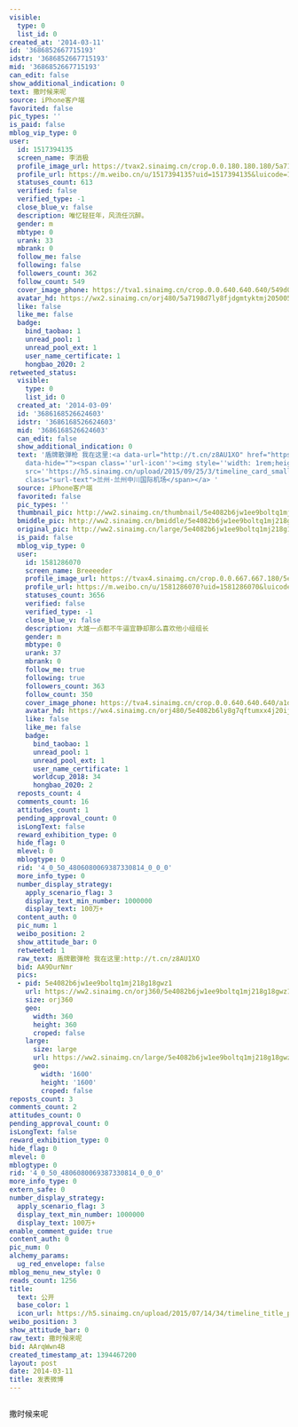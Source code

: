 ```yaml
---
visible:
  type: 0
  list_id: 0
created_at: '2014-03-11'
id: '3686852667715193'
idstr: '3686852667715193'
mid: '3686852667715193'
can_edit: false
show_additional_indication: 0
text: 撒时候来呢
source: iPhone客户端
favorited: false
pic_types: ''
is_paid: false
mblog_vip_type: 0
user:
  id: 1517394135
  screen_name: 李消极
  profile_image_url: https://tvax2.sinaimg.cn/crop.0.0.180.180.180/5a7198d7ly8fjdgmtyktmj20500500so.jpg?KID=imgbed,tva&Expires=1606399625&ssig=BicX5%2Fnhic
  profile_url: https://m.weibo.cn/u/1517394135?uid=1517394135&luicode=10000011&lfid=2304131517394135_-_WEIBO_SECOND_PROFILE_WEIBO
  statuses_count: 613
  verified: false
  verified_type: -1
  close_blue_v: false
  description: 唯忆轻狂年，风流任沉醉。
  gender: m
  mbtype: 0
  urank: 33
  mbrank: 0
  follow_me: false
  following: false
  followers_count: 362
  follow_count: 549
  cover_image_phone: https://tva1.sinaimg.cn/crop.0.0.640.640.640/549d0121tw1egm1kjly3jj20hs0hsq4f.jpg
  avatar_hd: https://wx2.sinaimg.cn/orj480/5a7198d7ly8fjdgmtyktmj20500500so.jpg
  like: false
  like_me: false
  badge:
    bind_taobao: 1
    unread_pool: 1
    unread_pool_ext: 1
    user_name_certificate: 1
    hongbao_2020: 2
retweeted_status:
  visible:
    type: 0
    list_id: 0
  created_at: '2014-03-09'
  id: '3686168526624603'
  idstr: '3686168526624603'
  mid: '3686168526624603'
  can_edit: false
  show_additional_indication: 0
  text: '盾牌散弹枪 我在这里:<a data-url="http://t.cn/z8AU1XO" href="https://m.weibo.cn/p/index?containerid=2306570042B209465CD76BA3FE489E&luicode=10000011&lfid=2304131517394135_-_WEIBO_SECOND_PROFILE_WEIBO"
    data-hide=""><span class=''url-icon''><img style=''width: 1rem;height: 1rem''
    src=''https://h5.sinaimg.cn/upload/2015/09/25/3/timeline_card_small_location_default.png''></span><span
    class="surl-text">兰州·兰州中川国际机场</span></a> '
  source: iPhone客户端
  favorited: false
  pic_types: ''
  thumbnail_pic: http://ww2.sinaimg.cn/thumbnail/5e4082b6jw1ee9boltq1mj218g18gwz1.jpg
  bmiddle_pic: http://ww2.sinaimg.cn/bmiddle/5e4082b6jw1ee9boltq1mj218g18gwz1.jpg
  original_pic: http://ww2.sinaimg.cn/large/5e4082b6jw1ee9boltq1mj218g18gwz1.jpg
  is_paid: false
  mblog_vip_type: 0
  user:
    id: 1581286070
    screen_name: Breeeeder
    profile_image_url: https://tvax4.sinaimg.cn/crop.0.0.667.667.180/5e4082b6ly8g7qftumxx4j20ij0ij3z2.jpg?KID=imgbed,tva&Expires=1606399625&ssig=oudbDzQ4XF
    profile_url: https://m.weibo.cn/u/1581286070?uid=1581286070&luicode=10000011&lfid=2304131517394135_-_WEIBO_SECOND_PROFILE_WEIBO
    statuses_count: 3656
    verified: false
    verified_type: -1
    close_blue_v: false
    description: 大雄一点都不牛逼宜静却那么喜欢他小组组长
    gender: m
    mbtype: 0
    urank: 37
    mbrank: 0
    follow_me: true
    following: true
    followers_count: 363
    follow_count: 350
    cover_image_phone: https://tva4.sinaimg.cn/crop.0.0.640.640.640/a1d3feabjw1ecat3p2p2qj20hs0hsmz4.jpg
    avatar_hd: https://wx4.sinaimg.cn/orj480/5e4082b6ly8g7qftumxx4j20ij0ij3z2.jpg
    like: false
    like_me: false
    badge:
      bind_taobao: 1
      unread_pool: 1
      unread_pool_ext: 1
      user_name_certificate: 1
      worldcup_2018: 34
      hongbao_2020: 2
  reposts_count: 4
  comments_count: 16
  attitudes_count: 1
  pending_approval_count: 0
  isLongText: false
  reward_exhibition_type: 0
  hide_flag: 0
  mlevel: 0
  mblogtype: 0
  rid: '4_0_50_4806080069387330814_0_0_0'
  more_info_type: 0
  number_display_strategy:
    apply_scenario_flag: 3
    display_text_min_number: 1000000
    display_text: 100万+
  content_auth: 0
  pic_num: 1
  weibo_position: 2
  show_attitude_bar: 0
  retweeted: 1
  raw_text: 盾牌散弹枪 我在这里:http://t.cn/z8AU1XO ​​​
  bid: AA9DurNmr
  pics:
  - pid: 5e4082b6jw1ee9boltq1mj218g18gwz1
    url: https://ww2.sinaimg.cn/orj360/5e4082b6jw1ee9boltq1mj218g18gwz1.jpg
    size: orj360
    geo:
      width: 360
      height: 360
      croped: false
    large:
      size: large
      url: https://ww2.sinaimg.cn/large/5e4082b6jw1ee9boltq1mj218g18gwz1.jpg
      geo:
        width: '1600'
        height: '1600'
        croped: false
reposts_count: 3
comments_count: 2
attitudes_count: 0
pending_approval_count: 0
isLongText: false
reward_exhibition_type: 0
hide_flag: 0
mlevel: 0
mblogtype: 0
rid: '4_0_50_4806080069387330814_0_0_0'
more_info_type: 0
extern_safe: 0
number_display_strategy:
  apply_scenario_flag: 3
  display_text_min_number: 1000000
  display_text: 100万+
enable_comment_guide: true
content_auth: 0
pic_num: 0
alchemy_params:
  ug_red_envelope: false
mblog_menu_new_style: 0
reads_count: 1256
title:
  text: 公开
  base_color: 1
  icon_url: https://h5.sinaimg.cn/upload/2015/07/14/34/timeline_title_public_default.png
weibo_position: 3
show_attitude_bar: 0
raw_text: 撒时候来呢
bid: AArqWwn4B
created_timestamp_at: 1394467200
layout: post
date: 2014-03-11
title: 发表微博
---
```


![]()

撒时候来呢

